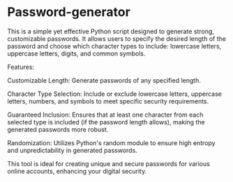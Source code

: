 # Password-generator

This is a simple yet effective Python script designed to generate strong, customizable passwords. It allows users to specify the desired length of the password and choose which character types to include: lowercase letters, uppercase letters, digits, and common symbols.

Features:

Customizable Length: Generate passwords of any specified length.

Character Type Selection: Include or exclude lowercase letters, uppercase letters, numbers, and symbols to meet specific security requirements.

Guaranteed Inclusion: Ensures that at least one character from each selected type is included (if the password length allows), making the generated passwords more robust.

Randomization: Utilizes Python's random module to ensure high entropy and unpredictability in generated passwords.

This tool is ideal for creating unique and secure passwords for various online accounts, enhancing your digital security.
